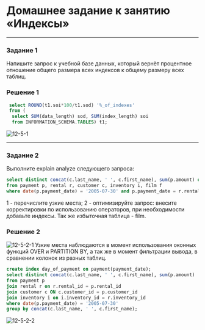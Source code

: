 # Домашнее задание к занятию «Индексы»

---

### Задание 1

Напишите запрос к учебной базе данных, который вернёт процентное отношение общего размера всех индексов к общему размеру всех таблиц.

### Решение 1

```sql
 select ROUND(t1.soi*100/t1.sod) '%_of_indexes'
 from (
  select SUM(data_length) sod, SUM(index_length) soi
  from INFORMATION_SCHEMA.TABLES) t1;
```
![12-5-1](./hw-12-5/12-5-1.png)

---

### Задание 2

Выполните explain analyze следующего запроса:
```sql
select distinct concat(c.last_name, ' ', c.first_name), sum(p.amount) over (partition by c.customer_id, f.title)
from payment p, rental r, customer c, inventory i, film f
where date(p.payment_date) = '2005-07-30' and p.payment_date = r.rental_date and r.customer_id = c.customer_id and i.inventory_id = r.inventory_id
```
1 - перечислите узкие места;
2 - оптимизируйте запрос: внесите корректировки по использованию операторов, при необходимости добавьте индексы. Так же избыточная таблица - film.

  ### Решение 2

![12-5-2-1](./hw-12-5/12-5-2-1.png)
Узкие места наблюдаются в момент использования оконных функций OVER и PARTITION BY, а  так же в  момент фильтрации вывода, в сравнении колонок из разных таблиц.



```sql
create index day_of_payment on payment(payment_date);
select distinct concat(c.last_name, ' ', c.first_name), sum(p.amount) 
from payment p
join rental r on r.rental_id = p.rental_id 
join customer c ON c.customer_id = p.customer_id 
join inventory i on i.inventory_id = r.inventory_id 
where date(p.payment_date) = '2005-07-30' 
group by concat(c.last_name, ' ', c.first_name); 
```
![12-5-2-2](./hw-12-5/12-5-2-2.png)
